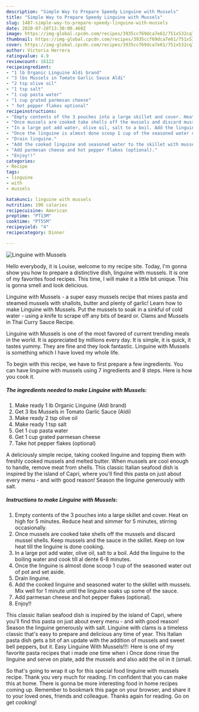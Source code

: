 ```yaml
---
description: "Simple Way to Prepare Speedy Linguine with Mussels"
title: "Simple Way to Prepare Speedy Linguine with Mussels"
slug: 1487-simple-way-to-prepare-speedy-linguine-with-mussels
date: 2020-07-28T13:30:00.460Z
image: https://img-global.cpcdn.com/recipes/3935ccf69dca7e61/751x532cq70/linguine-with-mussels-recipe-main-photo.jpg
thumbnail: https://img-global.cpcdn.com/recipes/3935ccf69dca7e61/751x532cq70/linguine-with-mussels-recipe-main-photo.jpg
cover: https://img-global.cpcdn.com/recipes/3935ccf69dca7e61/751x532cq70/linguine-with-mussels-recipe-main-photo.jpg
author: Victoria Herrera
ratingvalue: 4.9
reviewcount: 16122
recipeingredient:
- "1 lb Organic Linguine Aldi brand"
- "3 lbs Mussels in Tomato Garlic Sauce Aldi"
- "2 tsp olive oil"
- "1 tsp salt"
- "1 cup pasta water"
- "1 cup grated parmesan cheese"
- " hot pepper flakes optional"
recipeinstructions:
- "Empty contents of the 3 pouches into a large skillet and cover. Heat on high for 5 minutes. Reduce heat and simmer for 5 minutes, stirring occasionally."
- "Once mussels are cooked take shells off the mussels and discard mussel shells. Keep mussels and the sauce in the skillet. Keep on low heat till the linguine is done cooking."
- "In a large pot add water, olive oil, salt to a boil. Add the linguine to the boiling water and cook till al dente 6-8 minutes."
- "Once the linguine is almost done scoop 1 cup of the seasoned water out of pot and set aside."
- "Drain linguine."
- "Add the cooked linguine and seasoned water to the skillet with mussels. Mix well for 1 minute until the linguine soaks up some of the sauce."
- "Add parmesan cheese and hot pepper flakes (optional)."
- "Enjoy!!"
categories:
- Recipe
tags:
- linguine
- with
- mussels

katakunci: linguine with mussels 
nutrition: 190 calories
recipecuisine: American
preptime: "PT13M"
cooktime: "PT55M"
recipeyield: "4"
recipecategory: Dinner

---
```



![Linguine with Mussels](https://img-global.cpcdn.com/recipes/3935ccf69dca7e61/751x532cq70/linguine-with-mussels-recipe-main-photo.jpg)

Hello everybody, it is Louise, welcome to my recipe site. Today, I'm gonna show you how to prepare a distinctive dish, linguine with mussels. It is one of my favorites food recipes. This time, I will make it a little bit unique. This is gonna smell and look delicious.

Linguine with Mussels - a super easy mussels recipe that mixes pasta and steamed mussels with shallots, butter and plenty of garlic! Learn how to make Linguine with Mussels. Put the mussels to soak in a sinkful of cold water - using a knife to scrape off any bits of beard or. Clams and Mussels in Thai Curry Sauce Recipe.

Linguine with Mussels is one of the most favored of current trending meals in the world. It is appreciated by millions every day. It is simple, it is quick, it tastes yummy. They are fine and they look fantastic. Linguine with Mussels is something which I have loved my whole life.


To begin with this recipe, we have to first prepare a few ingredients. You can have linguine with mussels using 7 ingredients and 8 steps. Here is how you cook it.

<!--inarticleads1-->

##### The ingredients needed to make Linguine with Mussels:

1. Make ready 1 lb Organic Linguine (Aldi brand)
1. Get 3 lbs Mussels in Tomato Garlic Sauce (Aldi)
1. Make ready 2 tsp olive oil
1. Make ready 1 tsp salt
1. Get 1 cup pasta water
1. Get 1 cup grated parmesan cheese
1. Take  hot pepper flakes (optional)


A deliciously simple recipe, taking cooked linguine and topping them with freshly cooked mussels and melted butter. When mussels are cool enough to handle, remove meat from shells. This classic Italian seafood dish is inspired by the island of Capri, where you&#39;ll find this pasta on just about every menu - and with good reason! Season the linguine generously with salt. 

<!--inarticleads2-->

##### Instructions to make Linguine with Mussels:

1. Empty contents of the 3 pouches into a large skillet and cover. Heat on high for 5 minutes. Reduce heat and simmer for 5 minutes, stirring occasionally.
1. Once mussels are cooked take shells off the mussels and discard mussel shells. Keep mussels and the sauce in the skillet. Keep on low heat till the linguine is done cooking.
1. In a large pot add water, olive oil, salt to a boil. Add the linguine to the boiling water and cook till al dente 6-8 minutes.
1. Once the linguine is almost done scoop 1 cup of the seasoned water out of pot and set aside.
1. Drain linguine.
1. Add the cooked linguine and seasoned water to the skillet with mussels. Mix well for 1 minute until the linguine soaks up some of the sauce.
1. Add parmesan cheese and hot pepper flakes (optional).
1. Enjoy!!


This classic Italian seafood dish is inspired by the island of Capri, where you&#39;ll find this pasta on just about every menu - and with good reason! Season the linguine generously with salt. Linguine with clams is a timeless classic that&#39;s easy to prepare and delicious any time of year. This Italian pasta dish gets a bit of an update with the addition of mussels and sweet bell peppers, but it. Easy Linguine With Mussels!!!: Here is one of my favorite pasta recipes that i made one time when i Once done rinse the linguine and serve on plate, add the mussels and also add the oil in it (small. 

So that's going to wrap it up for this special food linguine with mussels recipe. Thank you very much for reading. I'm confident that you can make this at home. There is gonna be more interesting food in home recipes coming up. Remember to bookmark this page on your browser, and share it to your loved ones, friends and colleague. Thanks again for reading. Go on get cooking!
